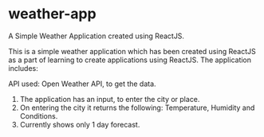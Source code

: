 # weather-app
A Simple Weather Application created using ReactJS.

This is a simple weather application which has been created using ReactJS as a part of learning to create applications using ReactJS. The application includes:

API used: Open Weather API, to get the data.
1. The application has an input, to enter the city or place.
2. On entering the city it returns the following: Temperature, Humidity and Conditions.
3. Currently shows only 1 day forecast.

